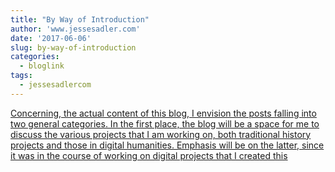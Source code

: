 ```yaml
---
title: "By Way of Introduction"
author: 'www.jessesadler.com'
date: '2017-06-06'
slug: by-way-of-introduction
categories:
  - bloglink
tags:
  - jessesadlercom
---
```


[Concerning, the actual content of this blog, I envision the posts falling into two general categories. In the first place, the blog will be a space for me to discuss the various projects that I am working on, both traditional history projects and those in digital humanities. Emphasis will be on the latter, since it was in the course of working on digital projects that I created this<i class="fas fa-external-link-alt"></i>](https://jessesadler.com/post/by-way-of-introduction/)

